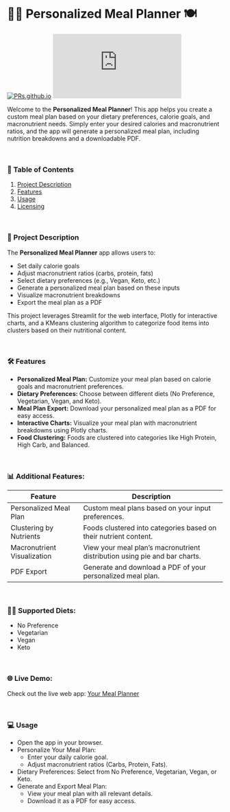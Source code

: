 # 🧑‍🍳 Personalized Meal Planner 🍽️
[![PRs.github.io](https://img.shields.io/badge/PRs-welcome-brightgreen.svg?style=flat-square)](https://github.com/aguilar-victor/mealplanner/forks) [![website .github.io](https://img.shields.io/website-light-up/http/victor-aguilar.github.io/creative-profile-readme.s)](https://yourmealplanner.streamlit.app)

Welcome to the **Personalized Meal Planner**! This app helps you create a custom meal plan based on your dietary preferences, calorie goals, and macronutrient needs. Simply enter your desired calories and macronutrient ratios, and the app will generate a personalized meal plan, including nutrition breakdowns and a downloadable PDF.
<!--![Project Banner](https://yourmealplanner.com)-->
<br>

### 🚀 Table of Contents

1. [Project Description](#project-description)
2. [Features](#features)
3. [Usage](#usage)
4. [Licensing](#licensing)
<br>

### 📖 Project Description

The **Personalized Meal Planner** app allows users to:

- Set daily calorie goals
- Adjust macronutrient ratios (carbs, protein, fats)
- Select dietary preferences (e.g., Vegan, Keto, etc.)
- Generate a personalized meal plan based on these inputs
- Visualize macronutrient breakdowns
- Export the meal plan as a PDF

This project leverages Streamlit for the web interface, Plotly for interactive charts, and a KMeans clustering algorithm to categorize food items into clusters based on their nutritional content.

<br>

### **🛠️ Features**

- **Personalized Meal Plan:** Customize your meal plan based on calorie goals and macronutrient preferences.
- **Dietary Preferences:** Choose between different diets (No Preference, Vegetarian, Vegan, and Keto).
- **Meal Plan Export:** Download your personalized meal plan as a PDF for easy access.
- **Interactive Charts:** Visualize your meal plan with macronutrient breakdowns using Plotly charts.
- **Food Clustering:** Foods are clustered into categories like High Protein, High Carb, and Balanced.
<br>

### 📊 Additional Features:

| Feature                  | Description                                                   |
|--------------------------|---------------------------------------------------------------|
| Personalized Meal Plan    | Custom meal plans based on your input preferences.            |
| Clustering by Nutrients   | Foods clustered into categories based on their nutrient content. |
| Macronutrient Visualization | View your meal plan’s macronutrient distribution using pie and bar charts. |
| PDF Export                | Generate and download a PDF of your personalized meal plan.   |
<br>

### 🧑‍🍳 Supported Diets:

- No Preference
- Vegetarian
- Vegan
- Keto
<br>

### 🌐 Live Demo:

Check out the live web app: [Your Meal Planner](https://yourmealplanner.streamlit.app)

<br>

### 💻 Usage

- Open the app in your browser.
- Personalize Your Meal Plan:
  - Enter your daily calorie goal.
  - Adjust macronutrient ratios (Carbs, Protein, Fats).
- Dietary Preferences: Select from No Preference, Vegetarian, Vegan, or Keto.
- Generate and Export Meal Plan:
  - View your meal plan with all relevant details.
  - Download it as a PDF for easy access.

<br>
<!--🛡️ Licensing

This project is licensed under the MIT License - see the LICENSE file for details.-->

🛠️ Built With

    Streamlit - The web framework used
    Plotly - For data visualization
    pandas - For data manipulation
    scikit-learn - For clustering and machine learning
    reportlab - For generating PDFs

<!--🔗 Useful Links:

    Documentation
    Tutorial
    API Reference-->

